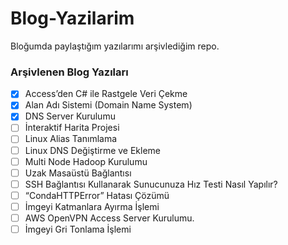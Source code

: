 # Blog-Yazilarim
Bloğumda paylaştığım yazılarımı arşivlediğim repo.

### Arşivlenen Blog Yazıları

- [x] Access’den C# ile Rastgele Veri Çekme
- [x] Alan Adı Sistemi (Domain Name System)
- [x] DNS Server Kurulumu
- [ ] İnteraktif Harita Projesi
- [ ] Linux Alias Tanımlama
- [ ] Linux DNS Değiştirme ve Ekleme
- [ ] Multi Node Hadoop Kurulumu
- [ ] Uzak Masaüstü Bağlantısı
- [ ] SSH Bağlantısı Kullanarak Sunucunuza Hız Testi Nasıl Yapılır?
- [ ] “CondaHTTPError” Hatası Çözümü
- [ ] İmgeyi Katmanlara Ayırma İşlemi
- [ ] AWS OpenVPN Access Server Kurulumu.
- [ ] İmgeyi Gri Tonlama İşlemi
